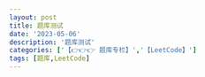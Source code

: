 ```yaml
---
layout: post
title: 题库测试
date: '2023-05-06'
description: '题库测试'
categories: ['【👉👉👉 题库专栏】','【LeetCode】']
tags: [题库,LeetCode]
---
```


